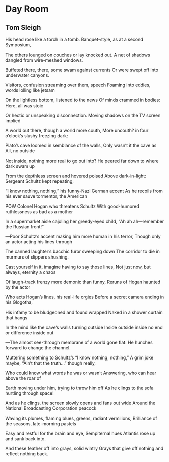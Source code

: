 # Day Room
## Tom Sleigh
His head rose like a torch in a tomb.
Banquet-style, as at a second Symposium,

The others lounged on couches or lay knocked out.
A net of shadows dangled from wire-meshed windows.

Buffeted there, there, some swam against currents
Or were swept off into underwater canyons.

Visitors, confusion streaming over them, speech
Foaming into eddies, words lolling like jetsam

On the lightless bottom, listened to the news
Of minds crammed in bodies: Here, all was stoic

Or hectic or unspeaking disconnection.
Moving shadows on the TV screen implied

A world out there, though a world more couth,
More uncouth? in four o’clock’s slushy freezing dark:

Plato’s cave loomed in semblance of the walls,
Only wasn’t it the cave as All, no outside

Not inside, nothing more real to go out into?
He peered far down to where dark swam up

From the depthless screen and hovered poised
Above dark-in-light: Sergeant Schultz kept repeating,

“I know nothing, nothing,” his funny-Nazi German accent
As he recoils from his ever sauve tormentor, the American

POW Colonel Hogan who threatens Schultz
With good-humored ruthlessness as bad as a mother

In a supermarket aisle cajoling her greedy-eyed child,
“Ah ah ah—remember the Russian front!”

—Poor Schultz’s accent making him more human in his terror,
Though only an actor acting his lines through

The canned laughter’s bacchic furor sweeping down
The corridor to die in murmurs of slippers shushing.

Cast yourself in it, imagine having to say those lines,
Not just now, but always, eternity a chaos

Of laugh-track frenzy more demonic than funny,
Reruns of Hogan haunted by the actor

Who acts Hogan’s lines, his real-life orgies
Before a secret camera ending in his Glogotha,

His infamy to be bludgeoned and found wrapped
Naked in a shower curtain that hangs

In the mind like the cave’s walls turning outside
Inside outside inside no end or difference inside out

—The almost see-through membrane of a world gone flat:
He hunches forward to change the channel.

Muttering something to Schultz’s “I know nothing, nothing,”
A grim joke maybe, “Ain’t that the truth...” though really,

Who could know what words he was or wasn’t
Answering, who can hear above the roar of

Earth moving under him, trying to throw him off
As he clings to the sofa hurtling through space!

And as he clings, the screen slowly opens and fans out wide
Around the National Broadcasting Corporation peacock

Waving its plumes, flaming blues, greens, radiant vermilions,
Brilliance of the seasons, late-morning pastels

Easy and restful for the brain and eye,
Sempiternal hues Atlantis rose up and sank back into.

And these feather off into grays, solid wintry
Grays that give off nothing and reflect nothing back.